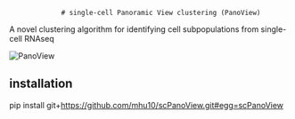                  # single-cell Panoramic View clustering (PanoView)
A novel clustering algorithm for identifying cell subpopulations from single-cell RNAseq


![PanoView](https://github.com/mhu10/scPanoView/blob/master/PanoView.jpg)
## installation ##

pip install git+https://github.com/mhu10/scPanoView.git#egg=scPanoView
